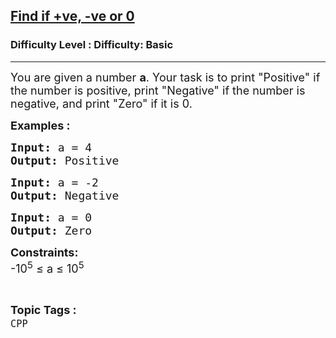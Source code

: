 <h2><a href="https://www.geeksforgeeks.org/problems/find-if-ve-ve-or-0--111305/1?page=2&difficulty=Basic&status=unsolved,attempted&sortBy=accuracy">Find if +ve, -ve or 0</a></h2><h3>Difficulty Level : Difficulty: Basic</h3><hr><div class="problems_problem_content__Xm_eO"><p><span style="font-size: 18px;">You are given a number <strong>a</strong>. Your task is to print "Positive" if the number is positive, print "Negative" if the number is negative, and print "Zero" if it is 0.</span></p>
<p><span style="font-size: 18px;"><strong>Examples :</strong></span></p>
<pre><span style="font-size: 18px;"><strong>Input:</strong> a = 4
<strong>Output:</strong> Positive</span></pre>
<pre><span style="font-size: 18px;"><strong>Input: </strong>a = -2
<strong>Output: </strong>Negative</span></pre>
<pre><span style="font-size: 18px;"><strong>Input: </strong>a = 0
<strong>Output: </strong>Zero</span></pre>
<p><span style="font-size: 18px;"><strong>Constraints:<br></strong></span><span style="font-size: 18px;">-10<sup>5</sup>&nbsp;≤ a ≤ 10<sup>5&nbsp; &nbsp; &nbsp; &nbsp;&nbsp;</sup></span></p></div><br><p><span style=font-size:18px><strong>Topic Tags : </strong><br><code>CPP</code>&nbsp;